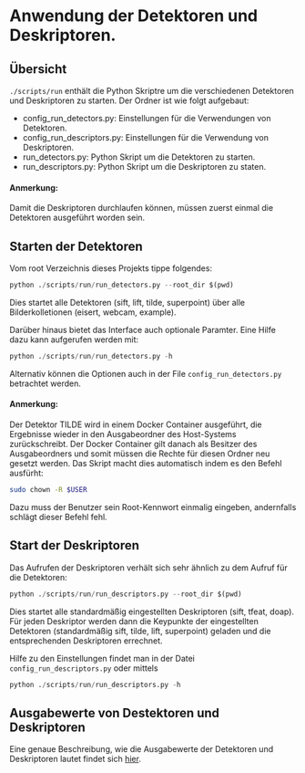 # Anwendung der Detektoren und Deskriptoren.
## Übersicht
`./scripts/run` enthält die Python Skriptre um die verschiedenen Detektoren und
Deskriptoren zu starten. Der Ordner ist wie folgt aufgebaut:
- config_run_detectors.py: Einstellungen für die Verwendungen von Detektoren.
- config_run_descriptors.py: Einstellungen für die Verwendung von Deskriptoren.
- run_detectors.py: Python Skript um die Detektoren zu starten.
- run_descriptors.py: Python Skript um die Deskriptoren zu staten.

#### Anmerkung:
Damit die Deskriptoren durchlaufen können, müssen zuerst einmal die Detektoren
ausgeführt worden sein.

## Starten der Detektoren
Vom root Verzeichnis dieses Projekts tippe folgendes:

```python
python ./scripts/run/run_detectors.py --root_dir $(pwd)
```

Dies startet alle Detektoren (sift, lift, tilde, superpoint) über alle
Bilderkolletionen (eisert, webcam, example).

Darüber hinaus bietet das Interface auch optionale Paramter. Eine Hilfe dazu
kann aufgerufen werden mit:

```python
python ./scripts/run/run_detectors.py -h
```

Alternativ können die Optionen auch in der File `config_run_detectors.py` betrachtet werden.

#### Anmerkung:
Der Detektor TILDE wird in einem Docker Container ausgeführt, die Ergebnisse
wieder in den Ausgabeordner des Host-Systems zurückschreibt. Der Docker Container
gilt danach als Besitzer des Ausgabeordners und somit müssen die Rechte für
diesen Ordner neu gesetzt werden. Das Skript macht dies automatisch indem es
den Befehl ausfürht:

```bash
sudo chown -R $USER
```
Dazu muss der Benutzer sein Root-Kennwort einmalig eingeben, andernfalls schlägt
dieser Befehl fehl.

## Start der Deskriptoren
Das Aufrufen der Deskriptoren verhält sich sehr ähnlich zu dem Aufruf für die
Detektoren:

```python
python ./scripts/run/run_descriptors.py --root_dir $(pwd)
```

Dies startet alle standardmäßig eingestellten Deskriptoren (sift, tfeat, doap).
Für jeden Deskriptor werden dann die Keypunkte der eingestellten Detektoren
(standardmäßig sift, tilde, lift, superpoint) geladen und die entsprechenden
Deskriptoren errechnet.

Hilfe zu den Einstellungen findet man in der Datei `config_run_descriptors.py`
oder mittels
```python
python ./scripts/run/run_descriptors.py -h
```

## Ausgabewerte von Destektoren und Deskriptoren
Eine genaue Beschreibung, wie die Ausgabewerte der Detektoren und Deskriptoren
lautet findet sich [hier](../../outputs/README.md).
